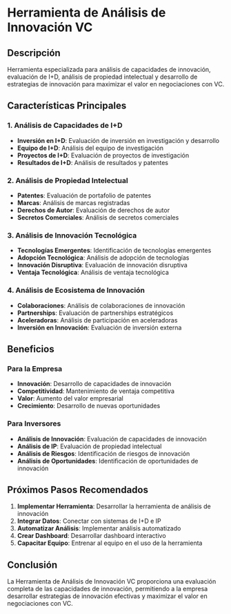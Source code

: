 # Herramienta de Análisis de Innovación VC

## Descripción
Herramienta especializada para análisis de capacidades de innovación, evaluación de I+D, análisis de propiedad intelectual y desarrollo de estrategias de innovación para maximizar el valor en negociaciones con VC.

## Características Principales

### 1. Análisis de Capacidades de I+D
- **Inversión en I+D**: Evaluación de inversión en investigación y desarrollo
- **Equipo de I+D**: Análisis del equipo de investigación
- **Proyectos de I+D**: Evaluación de proyectos de investigación
- **Resultados de I+D**: Análisis de resultados y patentes

### 2. Análisis de Propiedad Intelectual
- **Patentes**: Evaluación de portafolio de patentes
- **Marcas**: Análisis de marcas registradas
- **Derechos de Autor**: Evaluación de derechos de autor
- **Secretos Comerciales**: Análisis de secretos comerciales

### 3. Análisis de Innovación Tecnológica
- **Tecnologías Emergentes**: Identificación de tecnologías emergentes
- **Adopción Tecnológica**: Análisis de adopción de tecnologías
- **Innovación Disruptiva**: Evaluación de innovación disruptiva
- **Ventaja Tecnológica**: Análisis de ventaja tecnológica

### 4. Análisis de Ecosistema de Innovación
- **Colaboraciones**: Análisis de colaboraciones de innovación
- **Partnerships**: Evaluación de partnerships estratégicos
- **Aceleradoras**: Análisis de participación en aceleradoras
- **Inversión en Innovación**: Evaluación de inversión externa

## Beneficios

### Para la Empresa
- **Innovación**: Desarrollo de capacidades de innovación
- **Competitividad**: Mantenimiento de ventaja competitiva
- **Valor**: Aumento del valor empresarial
- **Crecimiento**: Desarrollo de nuevas oportunidades

### Para Inversores
- **Análisis de Innovación**: Evaluación de capacidades de innovación
- **Análisis de IP**: Evaluación de propiedad intelectual
- **Análisis de Riesgos**: Identificación de riesgos de innovación
- **Análisis de Oportunidades**: Identificación de oportunidades de innovación

## Próximos Pasos Recomendados

1. **Implementar Herramienta**: Desarrollar la herramienta de análisis de innovación
2. **Integrar Datos**: Conectar con sistemas de I+D e IP
3. **Automatizar Análisis**: Implementar análisis automatizado
4. **Crear Dashboard**: Desarrollar dashboard interactivo
5. **Capacitar Equipo**: Entrenar al equipo en el uso de la herramienta

## Conclusión

La Herramienta de Análisis de Innovación VC proporciona una evaluación completa de las capacidades de innovación, permitiendo a la empresa desarrollar estrategias de innovación efectivas y maximizar el valor en negociaciones con VC.